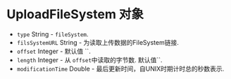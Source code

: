 # UploadFileSystem 对象

* `type` String - `fileSystem`.
* `filsSystemURL` String - 为读取上传数据的FileSystem链接.
* `offset` Integer - 默认值 ``.
* `length` Integer - 从 `offset`中读取的字节数. 默认值``.
* `modificationTime` Double - 最后更新时间，自UNIX时期计时总的秒数表示.